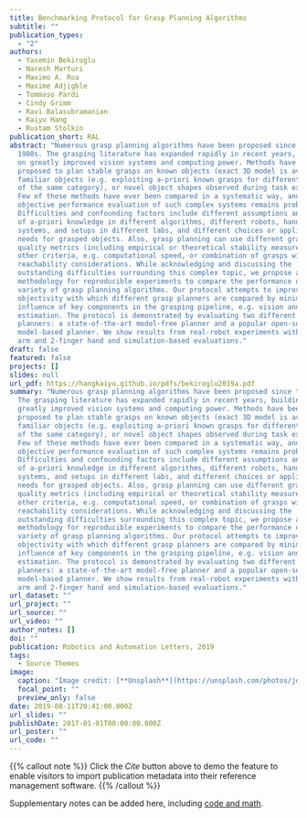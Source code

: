 ```yaml
---
title: Benchmarking Protocol for Grasp Planning Algorithms
subtitle: ""
publication_types:
  - "2"
authors:
  - Yasemin Bekiroglu
  - Naresh Marturi
  - Maximo A. Roa
  - Maxime Adjigble
  - Tommaso Pardi
  - Cindy Grimm
  - Ravi Balasubramanian
  - Kaiyu Hang
  - Rustam Stolkin
publication_short: RAL
abstract: "Numerous grasp planning algorithms have been proposed since the
  1980s. The grasping literature has expanded rapidly in recent years, building
  on greatly improved vision systems and computing power. Methods have been
  proposed to plan stable grasps on known objects (exact 3D model is available),
  familiar objects (e.g. exploiting a-priori known grasps for different objects
  of the same category), or novel object shapes observed during task execution.
  Few of these methods have ever been compared in a systematic way, and
  objective performance evaluation of such complex systems remains problematic.
  Difficulties and confounding factors include different assumptions and amounts
  of a-priori knowledge in different algorithms, different robots, hands, vision
  systems, and setups in different labs, and different choices or application
  needs for grasped objects. Also, grasp planning can use different grasp
  quality metrics (including empirical or theoretical stability measures), or
  other criteria, e.g. computational speed, or combination of grasps with
  reachability considerations. While acknowledging and discussing the
  outstanding difficulties surrounding this complex topic, we propose a
  methodology for reproducible experiments to compare the performance of a
  variety of grasp planning algorithms. Our protocol attempts to improve the
  objectivity with which different grasp planners are compared by minimizing the
  influence of key components in the grasping pipeline, e.g. vision and pose
  estimation. The protocol is demonstrated by evaluating two different grasp
  planners: a state-of-the-art model-free planner and a popular open-source
  model-based planner. We show results from real-robot experiments with a 7-DoF
  arm and 2-finger hand and simulation-based evaluations."
draft: false
featured: false
projects: []
slides: null
url_pdf: https://hangkaiyu.github.io/pdfs/bekiroglu2019a.pdf
summary: "Numerous grasp planning algorithms have been proposed since the 1980s.
  The grasping literature has expanded rapidly in recent years, building on
  greatly improved vision systems and computing power. Methods have been
  proposed to plan stable grasps on known objects (exact 3D model is available),
  familiar objects (e.g. exploiting a-priori known grasps for different objects
  of the same category), or novel object shapes observed during task execution.
  Few of these methods have ever been compared in a systematic way, and
  objective performance evaluation of such complex systems remains problematic.
  Difficulties and confounding factors include different assumptions and amounts
  of a-priori knowledge in different algorithms, different robots, hands, vision
  systems, and setups in different labs, and different choices or application
  needs for grasped objects. Also, grasp planning can use different grasp
  quality metrics (including empirical or theoretical stability measures), or
  other criteria, e.g. computational speed, or combination of grasps with
  reachability considerations. While acknowledging and discussing the
  outstanding difficulties surrounding this complex topic, we propose a
  methodology for reproducible experiments to compare the performance of a
  variety of grasp planning algorithms. Our protocol attempts to improve the
  objectivity with which different grasp planners are compared by minimizing the
  influence of key components in the grasping pipeline, e.g. vision and pose
  estimation. The protocol is demonstrated by evaluating two different grasp
  planners: a state-of-the-art model-free planner and a popular open-source
  model-based planner. We show results from real-robot experiments with a 7-DoF
  arm and 2-finger hand and simulation-based evaluations."
url_dataset: ""
url_project: ""
url_source: ""
url_video: ""
author_notes: []
doi: ""
publication: Robotics and Automation Letters, 2019
tags:
  - Source Themes
image:
  caption: "Image credit: [**Unsplash**](https://unsplash.com/photos/jdD8gXaTZsc)"
  focal_point: ""
  preview_only: false
date: 2019-08-11T20:41:00.000Z
url_slides: ""
publishDate: 2017-01-01T00:00:00.000Z
url_poster: ""
url_code: ""
---
```


{{% callout note %}}
Click the _Cite_ button above to demo the feature to enable visitors to import publication metadata into their reference management software.
{{% /callout %}}

Supplementary notes can be added here, including [code and math](https://wowchemy.com/docs/content/writing-markdown-latex/).
